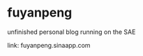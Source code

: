 fuyanpeng
=========

unfinished personal blog running on the SAE      

link: fuyanpeng.sinaapp.com


